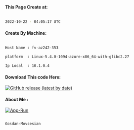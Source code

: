 
   
#### This Page Create at:

```bash

2022-10-22 - 04:05:17 UTC

```

#### Create By Machine:

```bash

Host Name : fv-az242-353

platform  : Linux-5.4.0-1094-azure-x86_64-with-glibc2.27

Ip Local  : 10.1.0.4

```
#### Download This code Here:

[![GitHub release (latest by date)](https://img.shields.io/github/v/release/Gosdan-Movsesian/Gosdan?style=for-the-badge&label=Download)](https://github.com/Gosdan-Movsesian/Gosdan/releases) 

</p> 

#### About Me :

[![App-Run](https://github.com/Gosdan-Movsesian/Gosdan/actions/workflows/App-Run.yml/badge.svg)](https://github.com/Gosdan-Movsesian/Gosdan/actions/workflows/App-Run.yml)

```bash

Gosdan-Movsesian

```


